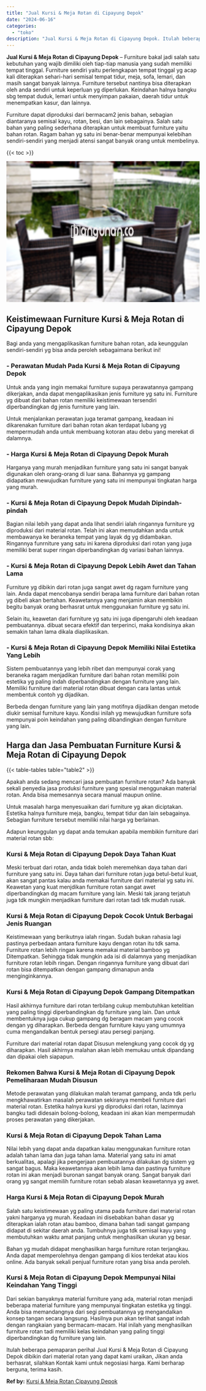 ```yaml
---
title: "Jual Kursi & Meja Rotan di Cipayung Depok"
date: "2024-06-16"
categories: 
  - "toko"
description: "Jual Kursi & Meja Rotan di Cipayung Depok. Itulah beberapa pemaparan perihal Jual Kursi & Meja Rotan di Cipayung Depok dibikin dari material rotan yang dapat..."
---
```


**Jual Kursi & Meja Rotan di Cipayung Depok** – Furniture bakal jadi salah satu kebutuhan yang wajib dimiliki oleh tiap-tiap manusia yang sudah memiliki tempat tinggal. Furniture sendiri yaitu perlengkapan tempat tinggal yg acap kali diterapkan sehari-hari semisal tempat tidur, meja, sofa, lemari, dan masih sangat banyak lainnya. Furniture tersebut nantinya bisa diterapkan oleh anda sendiri untuk keperluan yg diperlukan. Keindahan halnya bangku sbg tempat duduk, lemari untuk menyimpan pakaian, daerah tidur untuk menempatkan kasur, dan lainnya.

Furniture dapat diproduksi dari bermacam2 jenis bahan, sebagian diantaranya semisal kayu, rotan, besi, dan lain sebagainya. Salah satu bahan yang paling sederhana diterapkan untuk membuat furniture yaitu bahan rotan. Ragam bahan yg satu ini benar-benar mempunyai kelebihan sendiri-sendiri yang menjadi atensi sangat banyak orang untuk membelinya.

{{< toc >}}

![Jual Kursi & Meja Rotan di Cipayung Depok](/images/kursi-meja-rotan-murah22.png)

## Keistimewaan Furniture Kursi & Meja Rotan di Cipayung Depok

Bagi anda yang mengaplikasikan furniture bahan rotan, ada keunggulan sendiri-sendiri yg bisa anda peroleh sebagaimana berikut ini!

### \- Perawatan Mudah Pada Kursi & Meja Rotan di Cipayung Depok

Untuk anda yang ingin memakai furniture supaya perawatannya gampang dikerjakan, anda dapat mengaplikasikan jenis furniture yg satu ini. Furniture yg dibuat dari bahan rotan memiliki keistimewaan tersendiri diperbandingkan dg jenis furniture yang lain.

Untuk menjalankan perawatan juga teramat gampang, keadaan ini dikarenakan furniture dari bahan rotan akan terdapat lubang yg mempermudah anda untuk membuang kotoran atau debu yang merekat di dalamnya.

### \- Harga Kursi & Meja Rotan di Cipayung Depok Murah

Harganya yang murah menjadikan furniture yang satu ini sangat banyak digunakan oleh orang-orang di luar sana. Bahannya yg gampang didapatkan mewujudkan furniture yang satu ini mempunyai tingkatan harga yang murah.

### \- Kursi & Meja Rotan di Cipayung Depok Mudah Dipindah-pindah

Bagian nilai lebih yang dapat anda lihat sendiri ialah ringannya furniture yg diproduksi dari material rotan. Telah ini akan memudahkan anda untuk membawanya ke beraneka tempat yang layak dg yg didambakan. Ringannya funrniture yang satu ini karena diproduksi dari rotan yang juga memiliki berat super ringan diperbandingkan dg variasi bahan lainnya.

### \- Kursi & Meja Rotan di Cipayung Depok Lebih Awet dan Tahan Lama

Furniture yg dibikin dari rotan juga sangat awet dg ragam furniture yang lain. Anda dapat mencobanya sendiri berapa lama furniture dari bahan rotan yg dibeli akan bertahan. Keawetannya yang menjamin akan membikin begitu banyak orang berhasrat untuk menggunakan furniture yg satu ini.

Selain itu, keawetan dari furniture yg satu ini juga dipengaruhi oleh keadaan pembuatannya. dibuat secara efektif dan terperinci, maka kondisinya akan semakin tahan lama dikala diaplikasikan.

### \- Kursi & Meja Rotan di Cipayung Depok Memiliki Nilai Estetika Yang Lebih

Sistem pembuatannya yang lebih ribet dan mempunyai corak yang beraneka ragam menjadikan furniture dari bahan rotan memiliki poin estetika yg paling indah diperbandingkan dengan furniture yang lain. Memiliki furniture dari material rotan dibuat dengan cara lantas untuk membentuk contoh yg dijadikan.

Berbeda dengan furniture yang lain yang motifnya dijadikan dengan metode diukir semisal furniture kayu. Kondisi inilah yg mewujudkan furniture sofa mempunyai poin keindahan yang paling dibandingkan dengan furniture yang lain.

## Harga dan Jasa Pembuatan Furniture Kursi & Meja Rotan di Cipayung Depok

{{< table-tables table="table2" >}}

Apakah anda sedang mencari jasa pembuatan furniture rotan? Ada banyak sekali penyedia jasa produksi furniture yang spesial menggunakan material rotan. Anda bisa memesannya secara manual maupun online.

Untuk masalah harga menyesuaikan dari furniture yg akan diciptakan. Estetika halnya furniture meja, bangku, tempat tidur dan lain sebagainya. Sebagian furniture tersebut memiliki nilai harga yg berlainan.

Adapun keunggulan yg dapat anda temukan apabila membikin furniture dari material rotan sbb:

### Kursi & Meja Rotan di Cipayung Depok Daya Tahan Kuat

Meski terbuat dari rotan, anda tidak boleh meremehkan daya tahan dari furniture yang satu ini. Daya tahan dari furniture rotan juga betul-betul kuat, akan sangat pantas kalau anda memakai furniture dari material yg satu ini. Keawetan yang kuat menjdikan furniture rotan sangat awet diperbandingkan dg macam furniture yang lain. Meski tak jarang terjatuh juga tdk mungkin menjadikan furniture dari rotan tadi tdk mudah rusak.

### Kursi & Meja Rotan di Cipayung Depok Cocok Untuk Berbagai Jenis Ruangan

Keistimewaan yang berikutnya ialah ringan. Sudah bukan rahasia lagi pastinya perbedaan antara furniture kayu dengan rotan itu tdk sama. Furniture rotan lebih ringan karena memakai material bamboo yg Ditempatkan. Sehingga tidak mungkin ada isi di dalamnya yang menjadikan furniture rotan lebih ringan. Dengan ringannya furniture yang dibuat dari rotan bisa ditempatkan dengan gampang dimanapun anda menginginkannya.

### Kursi & Meja Rotan di Cipayung Depok Gampang Ditempatkan

Hasil akhirnya furniture dari rotan terbilang cukup membutuhkan ketelitian yang paling tinggi diperbandingkan dg furniture yang lain. Dan untuk membentuknya juga cukup gampang dg beragam macam yang cocok dengan yg diharapkan. Berbeda dengan furniture kayu yang umumnya cuma mengandalkan bentuk persegi atau persegi panjang.

Furniture dari material rotan dapat Disusun melengkung yang cocok dg yg diharapkan. Hasil akhirnya malahan akan lebih memukau untuk dipandang dan dipakai oleh siapapun.

### Rekomen Bahwa Kursi & Meja Rotan di Cipayung Depok Pemeliharaan Mudah Disusun

Metode perawatan yang dilakukan malah teramat gampang, anda tdk perlu mengkhawatirkan masalah perawatan sekiranya membeli furniture dari material rotan. Estetika halnya kursi yg diproduksi dari rotan, lazimnya bangku tadi didesain bolong-bolong, keadaan ini akan kian mempermudah proses perawatan yang dikerjakan.

### Kursi & Meja Rotan di Cipayung Depok Tahan Lama

Nilai lebih yang dapat anda dapatkan kalau menggunakan furniture rotan adalah tahan lama dan juga tahan lama. Material yang satu ini amat berkualitas, apalagi jika pengerjaan pembuatannya dilakukan dg sistem yg sangat bagus. Maka keawetannya akan lebih lama dan pastinya furniture rotan ini akan menjadi buronan sangat banyak orang. Sangat banyak dari orang yg sangat memilih furniture rotan sebab alasan keawetannya yg awet.

### Harga Kursi & Meja Rotan di Cipayung Depok Murah

Salah satu keistimewaan yg paling utama pada furniture dari material rotan yakni harganya yg murah. Keadaan ini disebabkan bahan dasar yg diterapkan ialah rotan atau bamboo, dimana bahan tadi sangat gampang didapat di sekitar daerah anda. Tumbuhnya juga tdk semisal kayu yang membutuhkan waktu amat panjang untuk menghasilkan ukuran yg besar.

Bahan yg mudah didapat menghasilkan harga furniture rotan terjangkau. Anda dapat memperolehnya dengan gampang di kios terdekat atau kios online. Ada banyak sekali penjual furniture rotan yang bisa anda peroleh.

### Kursi & Meja Rotan di Cipayung Depok Mempunyai Nilai Keindahan Yang Tinggi

Dari sekian banyaknya material furniture yang ada, material rotan menjadi beberapa material furniture yang mempunyai tingkatan estetika yg tinggi. Anda bisa memandangnya dari segi pembuatannya yg mengandalkan konsep tangan secara langsung. Hasilnya pun akan terlihat sangat indah dengan rangkaian yang bermacam-macam. Hal inilah yang menghasilkan furniture rotan tadi memiliki kelas keindahan yang paling tinggi diperbandingkan dg furniture yang lain.

Itulah beberapa pemaparan perihal Jual Kursi & Meja Rotan di Cipayung Depok dibikin dari material rotan yang dapat kami uraikan, Jikan anda berhasrat, silahkan Kontak kami untuk negosiasi harga. Kami berharap berguna, terima kasih.

**Ref by:** [Kursi & Meja Rotan Cipayung Depok](https://id.wikipedia.org/wiki/Kursi)

